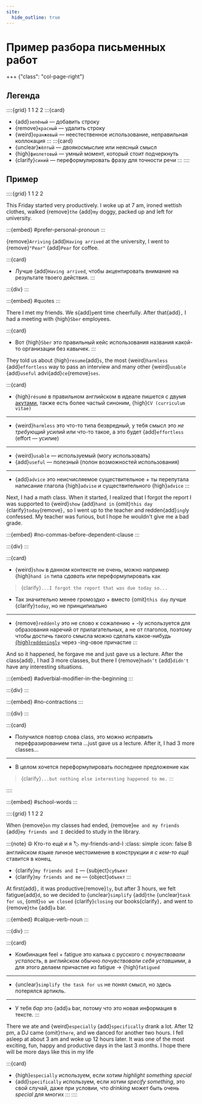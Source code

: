 ```yaml
---
site:
  hide_outline: true
---
```


# Пример разбора письменных работ

+++ {"class": "col-page-right"} 

## Легенда

::::{grid} 1 1 2 2
:::{card}

* {add}`зелёный` — добавить строку
* {remove}`красный` — удалить строку
* {weird}`оранжевый` — неестественное использование, неправильная коллокация
:::
:::{card}
* {unclear}`жёлтый` — двоякосмыслие или неясный смысл
* {high}`фиолетовый` — умный момент, который стоит подчеркнуть
* {clarify}`синий` — переформулировать фразу для точности речи
:::
::::

## Пример

::::{grid} 1 1 2 2

This Friday started very productively. I woke up at 7 am, ironed wettish clothes, walked {remove}`the` {add}`my` doggy, packed up and left for university. 

:::{embed} #prefer-personal-pronoun
:::

{remove}`Arriving` {add}`Having arrived` at the university, I went to {remove}`"Pear"` {add}`Pear` for coffee.

:::{card}
* Лучше {add}`Having arrived`, чтобы акцентировать внимание на результате твоего действия.
:::

:::{div}
:::

:::{embed} #quotes
:::

There I met my friends. We s{add}`p`ent time cheerfully. After that{add}`,` I had a meeting with {high}`Sber` employees. 

:::{card}
* Вот {high}`Sber` это правильный кейс использования названия какой-то организации без кавычек.
:::

They told us about {high}`resume`{add}`s`, the most {weird}`harmless` {add}`effortless` way to pass an interview and many other {weird}`usable` {add}`useful` advi{add}`ce`{remove}`ses`. 

:::{card} 
* {high}`résumé` в правильном английском в идеале пишется с двумя [акутами](https://ru.wikipedia.org/wiki/Акут), также есть более частый синоним, {high}`CV (curriculum vitae)`

---

* {weird}`harmless` это что-то типа безвредный, у тебя смысл это *не требующий усилий* или что-то такое, а это будет {add}`effortless` (effort — усилие)

---

* {weird}`usable` — используемый (могу использовать)
* {add}`useful` — полезный (полон возможностей использования)

---

* {add}`advice` это неисчисляемое существительноe + ты перепутала написание глагола {high}`advise` и существительного {high}`advice` 
:::

Next, I had a math class. When it started, I realized that I forgot the report I was supported to {weird}`show` {add}`hand in` {omit}`this day` {clarify}`today`{remove}`,` so I went up to the teacher and redden{add}`ing`ly confessed. My teacher was furious, but I hope he wouldn't give me a bad grade. 

:::{embed} #no-commas-before-dependent-clause
:::

:::{div}
:::

:::{card}
* {weird}`show` в данном контексте не очень, можно например {high}`hand in` типа *сдавать* или переформулировать как 

> {clarify}`...I forgot the report that was due today so...`

* Так значительно менее громоздко + вместо {omit}`this day` лучше {clarify}`today`, но не принципиально 

---

* {remove}`reddenly` это не слово к сожалению + -ly используется для образования наречий от прилагательных, а не от глаголов, поэтому чтобы достичь такого смысла можно сделать какое-нибудь [{high}`reddeningly`](https://en.wiktionary.org/wiki/reddeningly) через -ing-овое причастие 
:::

And so it happened, he forgave me and just gave us a lecture. After the class{add}`,` I had 3 more classes, but there I {remove}`hadn’t` {add}`didn't` have any interesting situations. 

:::{embed} #adverbial-modifier-in-the-beginning
:::

:::{div}
:::

:::{embed} #no-contractions
:::

:::{div}
:::

:::{card}
* Получился повтор слова class, это можно исправить перефразированием типа ...just gave us a lecture. After it, I had 3 more classes...

---

* В целом хочется переформулировать последнее предложение как 

> {clarify}`...but nothing else interesting happened to me.`
:::

::::

:::{embed} #school-words 
:::

::::{grid} 1 1 2 2

When {remove}`on` my classes had ended, {remove}`me and my friends` {add}`my friends and I` decided to study in the library.

:::{note} ☮️ Кто-то ещё и я
:label: my-friends-and-I
:class: simple
:icon: false
В английском языке личное местоимение в конструкции *я с кем-то ещё* ставится в конец. 

* {clarify}`my friends and I` — {subject}`субъект`
* {clarify}`my friends and me` — {object}`объект`
:::

At first{add}`,` it was productive{remove}`ly`, but after 3 hours, we felt fatigue{add}`d`, so we decided to {unclear}`simplify` {add}`the` {unclear}`task for us`, {omit}`so we closed` {clarify}`closing` our books{clarify}`,` and went to {remove}`the` {add}`a` bar.

:::{embed} #calque-verb-noun
:::

:::{div}
:::

:::{card}
* Комбинация feel + fatigue это калька с русского с *почувствовали усталость*, в английском обычно *почувствовали себя уставшими*, а для этого делаем причастие из fatigue $\rightarrow$ {high}`fatigued`

---

* {unclear}`simplify the task for us` не понял смысл, но здесь потерялся артикль.

---

* У тебя *бар* это {add}`a` bar, потому что это новая информация в тексте.
:::

There we ate and {weird}`especially` {add}`specifically` drank a lot. After 12 pm, a DJ came {omit}`there`, and we danced for another two hours. I fell asleep at about 3 am and woke up 12 hours later. It was one of the most exciting, fun, happy and productive days in the last 3 months. I hope there will be more days like this in my life

:::{card} 
* {high}`especially` используем, если хотим *highlight something special*
* {add}`specifically` используем, если хотим *specify something*, это свой случай, даже при условии, что *drinking* может быть очень *special* для многих
:::
::::